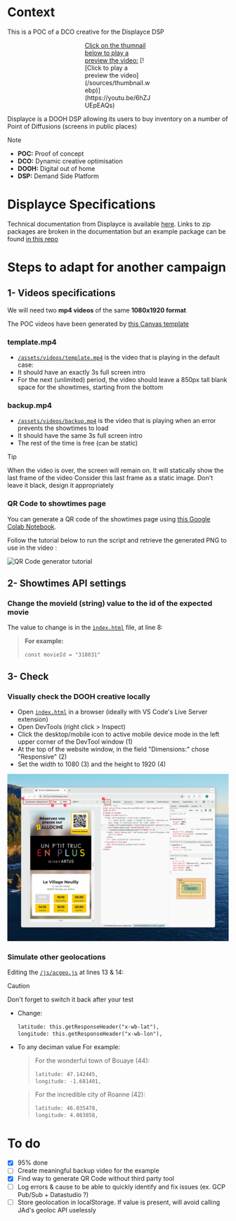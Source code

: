 # Context

This is a POC of a DCO creative for the Displayce DSP

<div style="display: block; margin-left: auto; margin-right: auto; width: 30%;">
<ins>Click on the thumnail below to play a preview the video:</ins>
[![Click to play a preview the video](/sources/thumbnail.webp)](https://youtu.be/6hZJUEpEAQs)</div>

Displayce is a DOOH DSP allowing its users to buy inventory on a number of Point of Diffusions (screens in public places)

> [!NOTE]
> - **POC:** Proof of concept
> - **DCO:** Dynamic creative optimisation
> - **DOOH:** Digital out of home
> - **DSP:** Demand Side Platform

# Displayce Specifications

Technical documentation from Displayce is available [here](https://helpdesk.displayce.com/fr/knowledge/cat%C3%A9gories/guide-de-la-dco-avec-displayce).
Links to zip packages are broken in the documentation but an example package can be found [in this repo](sources/6409d1f2c56d7.zip)

# Steps to adapt for another campaign

## 1- Videos specifications

We will need two **mp4 videos** of the same **1080x1920 format**

The POC videos have been generated by [this Canvas template ](https://www.canva.com/design/DAGFkuJSILk/T3Vy7QhPYdkcjv8gOfXgig)

### template.mp4

- [`/assets/videos/template.mp4`](/assets/videos/template.mp4) is the video that is playing in the default case:
- It should have an exactly 3s full screen intro
- For the next (unlimited) period, the video should leave a 850px tall blank space for the showtimes, starting from the bottom

### backup.mp4

- [`/assets/videos/backup.mp4`](/assets/videos/backup.mp4) is the video that is playing when an error prevents the showtimes to load
- It should have the same 3s full screen intro
- The rest of the time is free (can be static)

> [!TIP]
> When the video is over, the screen will remain on. 
> It will statically show the last frame of the video
> Consider this last frame as a static image. 
> Don't leave it black, design it appropriately

### QR Code to showtimes page

You can generate a QR code of the showtimes page using [this Google Colab Notebook](https://colab.research.google.com/drive/1DSV1140blaEkKR2OIF6HtXryXlCajZsh).

Follow the tutorial below to run the script and retrieve the generated PNG to use in the video :

<img alt="QR Code generator tutorial" src="/sources/QR Code generation.gif">

## 2- Showtimes API settings

### Change the movieId (string) value to the id of the expected movie

The value to change is in the [`ìndex.html`](ìndex.html#L8) file, at line 8:

  > **For example:**
  > ```
  > const movieId = "318031"
  > ```

## 3- Check

### Visually check the DOOH creative locally

  - Open [`index.html`](index.html) in a browser (ideally with VS Code's Live Server extension)
  - Open DevTools (right click > Inspect)
  - Click the desktop/mobile icon to active mobile device mode in the left upper corner of the DevTool window (1)
  - At the top of the website window, in the field "Dimensions:" chose "Responsive" (2)
  - Set the width to 1080 (3) and the height to 1920 (4)

<img alt="QR Code generator tutorial" src="/sources/preview.png">

### Simulate other geolocations

Editing the [`/js/acgeo.js`](/js/acgeo.js#L13-L14) at lines 13 & 14:

> [!CAUTION]
> Don't forget to switch it back after your test

  - Change:
    ```
    latitude: this.getResponseHeader("x-wb-lat"),
    longitude: this.getResponseHeader("x-wb-lon"),
    ```
  - To any deciman value
    For example:
    > For the wonderful town of Bouaye (44):
    > ```
    > latitude: 47.142445,
    > longitude: -1.681401,
    > ```

    > For the incredible city of Roanne (42):
    > ```
    > latitude: 46.035478,
    > longitude: 4.083858,
    > ```

# To do 

- [x] 95% done
- [ ] Create meaningful backup video for the example
- [x] Find way to generate QR Code without third party tool
- [ ] Log errors & cause to be able to quickly identify and fix issues (ex. GCP Pub/Sub + Datastudio ?)
- [ ] Store geolocation in localStorage. If value is present, will avoid calling JAd's geoloc API uselessly